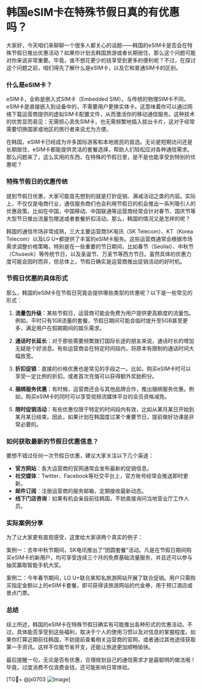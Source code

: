 # 韩国eSIM卡在特殊节假日真的有优惠吗？

大家好，今天咱们来聊聊一个很多人都关心的话题——韩国的eSIM卡是否会在特殊节假日推出优惠活动？如果你计划去韩国旅游或者长期居住，那么这个问题可能对你来说非常重要。毕竟，谁不想花更少的钱享受到更多的便利呢？不过，在探讨这个问题之前，咱们得先了解什么是eSIM卡，以及它和普通SIM卡的区别。

### 什么是eSIM卡？

eSIM卡，全称是嵌入式SIM卡（Embedded SIM）。与传统的物理SIM卡不同，eSIM卡是直接嵌入到设备中的，不需要用户更换实体卡。这意味着你可以通过网络下载运营商提供的虚拟SIM卡配置文件，从而激活你的移动通信服务。这种技术的优势显而易见：无需担心丢失SIM卡，也无需频繁地插入拔出卡片，这对于经常需要切换国家或地区的旅行者来说尤为方便。

在韩国，eSIM卡已经成为许多国际游客和本地居民的首选。无论是短期访问还是长期居住，eSIM卡都能提供灵活的套餐选择，帮助人们轻松应对各种通信需求。那么问题来了，这么实用的东西，在特殊的节假日里，是不是也能享受到特别的优惠呢？

### 特殊节假日的优惠传统

提到节假日优惠，大家可能首先想到的就是打折促销、满减活动之类的内容。实际上，不仅仅是电商行业，通信服务商们也会利用节假日的机会推出一系列吸引人的优惠政策。比如在中国，中国移动、中国联通等运营商经常会针对春节、国庆节等大型节日推出流量包赠送或者套餐折扣活动。那么，韩国的情况又是怎样的呢？

韩国的通信市场非常成熟，三大主要运营商SK电讯（SK Telecom）、KT（Korea Telecom）以及LG U+都提供了丰富的eSIM卡服务。这些运营商通常会根据市场需求调整价格策略，特别是在一些重要的节日期间，比如春节（Seollal）、中秋节（Chuseok）等传统节日，以及圣诞节、万圣节等西方节日。虽然具体的优惠力度可能会因时而异，但总体上，节假日确实是运营商推出促销活动的好时机。

### 节假日优惠的具体形式

那么，韩国的eSIM卡在节假日究竟会提供哪些类型的优惠呢？以下是一些常见的形式：

1. **流量包升级**：某些节假日，运营商可能会免费为用户提供更高额度的流量包。例如，平时只有1GB流量的套餐，节假日期间可能会临时提升至5GB甚至更多，满足用户在假期期间的娱乐需求。

2. **通话时长延长**：对于那些需要频繁拨打国际长途的朋友来说，通话时长的增加无疑是个好消息。有些运营商会在特定时间段内，将原本有限制的通话时间大幅放宽。

3. **折扣促销**：直接的价格优惠也是常见的手段之一。比如，购买eSIM卡时可以享受一定比例的折扣，或者首次充值可以获得额外奖励积分。

4. **捆绑服务优惠**：有时候，运营商还会与其他品牌合作，推出捆绑服务优惠。例如，购买eSIM卡的同时可以享受视频流媒体平台的会员资格减免。

5. **限时促销活动**：有些优惠仅限于特定的时间段内有效，比如从某月某日开始到某月某日结束。因此，如果计划在韩国度过某个重要节日，提前做好功课是非常必要的。

### 如何获取最新的节假日优惠信息？

要想不错过任何一次节假日优惠，建议大家关注以下几个渠道：

- **官方网站**：各大运营商的官网通常会发布最新的促销信息。
- **社交媒体**：Twitter、Facebook等社交平台上，官方账号经常会推送即时更新。
- **邮件订阅**：注册运营商的服务邮箱，定期接收最新动态。
- **线下门店咨询**：如果有机会亲自前往韩国，不妨直接询问当地营业厅工作人员。

### 实际案例分享

为了让大家更有直观感受，这里给大家讲两个真实的例子：

案例一：去年中秋节期间，SK电讯推出了“团圆套餐”活动。凡是在节假日期间购买eSIM卡的新用户，均可享受连续三个月的免费基础流量服务，并且还可以参与抽奖赢取智能手机大奖。

案例二：今年春节期间，LG U+联合某知名旅游网站开展了联合促销。用户只需购买指定金额以上的eSIM卡套餐，即可获得该旅游网站的代金券，用于预订酒店或景点门票。

### 总结

综上所述，韩国的eSIM卡在特殊节假日确实有可能推出各种形式的优惠活动。不过，具体能否享受到这些福利，取决于个人的使用习惯以及对信息的掌握程度。如果你打算近期前往韩国，不妨提前查看相关运营商的官网，或者通过其他途径获取第一手资讯。这样不仅能节省开支，还能让旅途更加顺畅愉快。

最后提醒一句，无论是否有优惠，合理规划自己的通信需求才是最聪明的做法哦！毕竟，过度消费不仅浪费金钱，还可能影响日常体验。

[TG💪+ @jx0703 ![Image](https://github.com/user-attachments/assets/dbca1d08-cadb-493c-b0ec-ad6f7a83f270)]